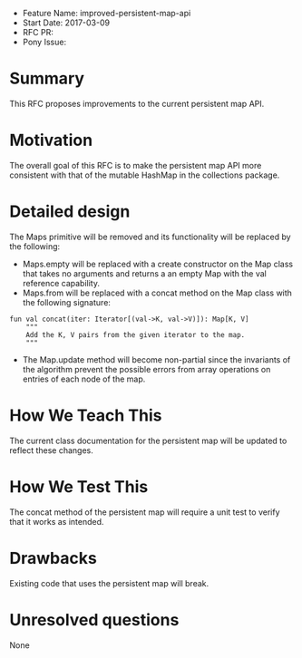- Feature Name: improved-persistent-map-api
- Start Date: 2017-03-09
- RFC PR: 
- Pony Issue: 

# Summary

This RFC proposes improvements to the current persistent map API.

# Motivation

The overall goal of this RFC is to make the persistent map API more consistent with that of the mutable HashMap in the collections package.

# Detailed design

The Maps primitive will be removed and its functionality will be replaced by the following:

- Maps.empty will be replaced with a create constructor on the Map class that takes no arguments and returns a an empty Map with the val reference capability.
- Maps.from will be replaced with a concat method on the Map class with the following signature:
```pony
fun val concat(iter: Iterator[(val->K, val->V)]): Map[K, V]
	"""
    Add the K, V pairs from the given iterator to the map.
    """
```
- The Map.update method will become non-partial since the invariants of the algorithm prevent the possible errors from array operations on entries of each node of the map.

# How We Teach This

The current class documentation for the persistent map will be updated to reflect these changes.

# How We Test This

The concat method of the persistent map will require a unit test to verify that it works as intended.

# Drawbacks

Existing code that uses the persistent map will break.

# Unresolved questions

None
